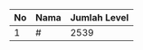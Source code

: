 | No | Nama            | Jumlah Level |
|----|-----------------|--------------|
| 1  | #    |    2539        |
